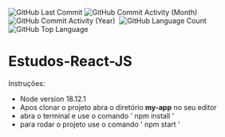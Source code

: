 <img alt="GitHub Last Commit" src="https://img.shields.io/github/last-commit/Riquecelo/estudos-react-js" /> <img alt="GitHub Commit Activity (Month)" src="https://img.shields.io/github/commit-activity/m/Riquecelo/estudos-react-js" /> <img alt="GitHub Commit Activity (Year)" src="https://img.shields.io/github/commit-activity/y/Riquecelo/estudos-react-js" /> <img alt="" src="https://img.shields.io/github/repo-size/Riquecelo/estudos-react-js" /> <img alt="GitHub Language Count" src="https://img.shields.io/github/languages/count/Riquecelo/estudos-react-js" /> <img alt="GitHub Top Language" src="https://img.shields.io/github/languages/top/Riquecelo/estudos-react-js" />

# Estudos-React-JS

Instruções:<br>
* Node version 18.12.1
* Apos clonar o projeto abra o diretório **my-app** no seu editor
* abra o terminal e use o comando ' npm install '
* para rodar o projeto use o comando ' npm start '

